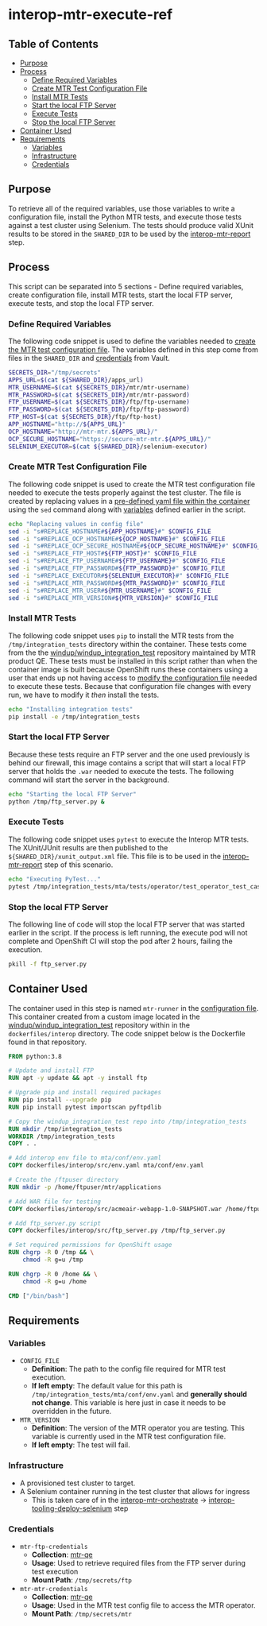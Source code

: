 # interop-mtr-execute-ref<!-- omit from toc -->

## Table of Contents<!-- omit from toc -->
- [Purpose](#purpose)
- [Process](#process)
  - [Define Required Variables](#define-required-variables)
  - [Create MTR Test Configuration File](#create-mtr-test-configuration-file)
  - [Install MTR Tests](#install-mtr-tests)
  - [Start the local FTP Server](#start-the-local-ftp-server)
  - [Execute Tests](#execute-tests)
  - [Stop the local FTP Server](#stop-the-local-ftp-server)
- [Container Used](#container-used)
- [Requirements](#requirements)
  - [Variables](#variables)
  - [Infrastructure](#infrastructure)
  - [Credentials](#credentials)


## Purpose

To retrieve all of the required variables, use those variables to write a configuration file, install the Python MTR tests, and execute those tests against a test cluster using Selenium. The tests should produce valid XUnit results to be stored in the `SHARED_DIR` to be used by the [interop-mtr-report](../report/README.md) step. 

## Process

This script can be separated into 5 sections - Define required variables, create configuration file, install MTR tests, start the local FTP server, execute tests, and stop the local FTP server.

### Define Required Variables

The following code snippet is used to define the variables needed to [create the MTR test configuration file](#create-mtr-test-configuration-file). The variables defined in this step come from files in the `SHARED_DIR` and [credentials](#credentials) from Vault.

```bash
SECRETS_DIR="/tmp/secrets"
APPS_URL=$(cat ${SHARED_DIR}/apps_url)
MTR_USERNAME=$(cat ${SECRETS_DIR}/mtr/mtr-username)
MTR_PASSWORD=$(cat ${SECRETS_DIR}/mtr/mtr-password)
FTP_USERNAME=$(cat ${SECRETS_DIR}/ftp/ftp-username)
FTP_PASSWORD=$(cat ${SECRETS_DIR}/ftp/ftp-password)
FTP_HOST=$(cat ${SECRETS_DIR}/ftp/ftp-host)
APP_HOSTNAME="http://${APPS_URL}"
OCP_HOSTNAME="http://mtr-mtr.${APPS_URL}/"
OCP_SECURE_HOSTNAME="https://secure-mtr-mtr.${APPS_URL}/"
SELENIUM_EXECUTOR=$(cat ${SHARED_DIR}/selenium-executor)
```

### Create MTR Test Configuration File

The following code snippet is used to create the MTR test configuration file needed to execute the tests properly against the test cluster. The file is created by replacing values in a [pre-defined yaml file within the container](https://github.com/windup/windup_integration_test/blob/mtr/dockerfiles/interop/env.yaml) using the `sed` command along with [variables](#define-required-variables) defined earlier in the script.

```bash
echo "Replacing values in config file"
sed -i "s#REPLACE_HOSTNAME#${APP_HOSTNAME}#" $CONFIG_FILE
sed -i "s#REPLACE_OCP_HOSTNAME#${OCP_HOSTNAME}#" $CONFIG_FILE
sed -i "s#REPLACE_OCP_SECURE_HOSTNAME#${OCP_SECURE_HOSTNAME}#" $CONFIG_FILE
sed -i "s#REPLACE_FTP_HOST#${FTP_HOST}#" $CONFIG_FILE
sed -i "s#REPLACE_FTP_USERNAME#${FTP_USERNAME}#" $CONFIG_FILE
sed -i "s#REPLACE_FTP_PASSWORD#${FTP_PASSWORD}#" $CONFIG_FILE
sed -i "s#REPLACE_EXECUTOR#${SELENIUM_EXECUTOR}#" $CONFIG_FILE
sed -i "s#REPLACE_MTR_PASSWORD#${MTR_PASSWORD}#" $CONFIG_FILE
sed -i "s#REPLACE_MTR_USER#${MTR_USERNAME}#" $CONFIG_FILE
sed -i "s#REPLACE_MTR_VERSION#${MTR_VERSION}#" $CONFIG_FILE
```

### Install MTR Tests

The following code snippet uses `pip` to install the MTR tests from the `/tmp/integration_tests` directory within the container. These tests come from the the [windup/windup_integration_test](https://github.com/windup/windup_integration_test.git) repository maintained by MTR product QE. These tests must be installed in this script rather than when the container image is built because OpenShift runs these containers using a user that ends up not having access to [modify the configuration file](#create-mtr-test-configuration-file) needed to execute these tests. Because that configuration file changes with every run, we have to modify it *then* install the tests.

```bash
echo "Installing integration tests"
pip install -e /tmp/integration_tests
```

### Start the local FTP Server

Because these tests require an FTP server and the one used previously is behind our firewall, this image contains a script that will start a local FTP server that holds the `.war` needed to execute the tests. The following command will start the server in the background.

```bash
echo "Starting the local FTP Server"
python /tmp/ftp_server.py &
```

### Execute Tests

The following code snippet uses `pytest` to execute the Interop MTR tests. The XUnit/JUnit results are then published to the `${SHARED_DIR}/xunit_output.xml` file. This file is to be used in the [interop-mtr-report](../report/README.md) step of this scenario.

```bash
echo "Executing PyTest..."
pytest /tmp/integration_tests/mta/tests/operator/test_operator_test_cases.py -vv --reruns 4 --reruns-delay 10 --junitxml=${SHARED_DIR}/xunit_output.xml
```

### Stop the local FTP Server

The following line of code will stop the local FTP server that was started earlier in the script. If the process is left running, the execute pod will not complete and OpenShift CI will stop the pod after 2 hours, failing the execution.

```bash
pkill -f ftp_server.py
```

## Container Used

The container used in this step is named `mtr-runner` in the [configuration file](../../../../windup/windup-windup_integration_test-mtr.yaml). This container created from a custom image located in the [windup/windup_integration_test](https://github.com/windup/windup_integration_test.git) repository within in the `dockerfiles/interop` directory. The code snippet below is the Dockerfile found in that repository.

```Dockerfile
FROM python:3.8

# Update and install FTP
RUN apt -y update && apt -y install ftp

# Upgrade pip and install required packages
RUN pip install --upgrade pip
RUN pip install pytest importscan pyftpdlib

# Copy the windup_integration_test repo into /tmp/integration_tests
RUN mkdir /tmp/integration_tests
WORKDIR /tmp/integration_tests
COPY . .

# Add interop env file to mta/conf/env.yaml
COPY dockerfiles/interop/src/env.yaml mta/conf/env.yaml

# Create the /ftpuser directory
RUN mkdir -p /home/ftpuser/mtr/applications

# Add WAR file for testing
COPY dockerfiles/interop/src/acmeair-webapp-1.0-SNAPSHOT.war /home/ftpuser/mtr/applications/acmeair-webapp-1.0-SNAPSHOT.war

# Add ftp_server.py script
COPY dockerfiles/interop/src/ftp_server.py /tmp/ftp_server.py

# Set required permissions for OpenShift usage
RUN chgrp -R 0 /tmp && \
    chmod -R g=u /tmp

RUN chgrp -R 0 /home && \
    chmod -R g=u /home

CMD ["/bin/bash"]
```

## Requirements

### Variables

- `CONFIG_FILE`
  - **Definition**: The path to the config file required for MTR test execution.
  - **If left empty**: The default value for this path is `/tmp/integration_tests/mta/conf/env.yaml` and **generally should not change**. This variable is here just in case it needs to be overridden in the future.
- `MTR_VERSION`
  - **Definition**: The version of the MTR operator you are testing. This variable is currently used in the MTR test configuration file.
  - **If left empty**: The test will fail.
### Infrastructure

- A provisioned test cluster to target.
- A Selenium container running in the test cluster that allows for ingress
  - This is taken care of in the [interop-mtr-orchestrate](../orchestrate/README.md) -> [interop-tooling-deploy-selenium](../../tooling/deploy-selenium/README.md) step

### Credentials

- `mtr-ftp-credentials`
  - **Collection**: [mtr-qe](https://vault.ci.openshift.org/ui/vault/secrets/kv/ddlist/selfservice/mtr-qe/)
  - **Usage**: Used to retrieve required files from the FTP server during test execution
  - **Mount Path**: `/tmp/secrets/ftp`
- `mtr-mtr-credentials`
  - **Collection**: [mtr-qe](https://vault.ci.openshift.org/ui/vault/secrets/kv/ddlist/selfservice/mtr-qe/)
  - **Usage**: Used in the MTR test config file to access the MTR operator.
  - **Mount Path**: `/tmp/secrets/mtr`